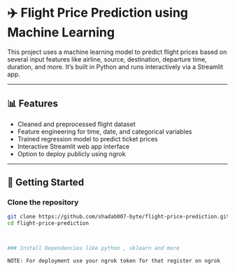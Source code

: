 # ✈️ Flight Price Prediction using Machine Learning

This project uses a machine learning model to predict flight prices based on several input features like airline, source, destination, departure time, duration, and more. It’s built in Python and runs interactively via a Streamlit app.

---

## 📊 Features

- Cleaned and preprocessed flight dataset
- Feature engineering for time, date, and categorical variables
- Trained regression model to predict ticket prices
- Interactive Streamlit web app interface
- Option to deploy publicly using ngrok

---

## 🚀 Getting Started

### Clone the repository

```bash
git clone https://github.com/shadab007-byte/flight-price-prediction.git
cd flight-price-prediction



### Install Dependencies like python , sklearn and more

NOTE: For deployment use your ngrok token for that register on ngrok

